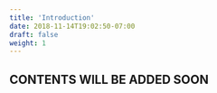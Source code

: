```yaml
---
title: 'Introduction'
date: 2018-11-14T19:02:50-07:00
draft: false
weight: 1
---
```

## CONTENTS WILL BE ADDED SOON